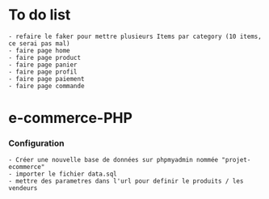 # To do list

    - refaire le faker pour mettre plusieurs Items par category (10 items, ce serai pas mal)
    - faire page home
    - faire page product
    - faire page panier
    - faire page profil
    - faire page paiement
    - faire page commande

# e-commerce-PHP

### Configuration

    - Créer une nouvelle base de données sur phpmyadmin nommée "projet-ecommerce"
    - importer le fichier data.sql
    - mettre des parametres dans l'url pour definir le produits / les vendeurs